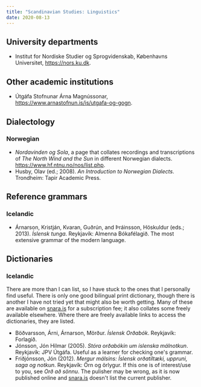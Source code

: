 ```yaml
---
title: "Scandinavian Studies: Linguistics"
date: 2020-08-13
---
```


University departments
----------------------

- Institut for Nordiske Studier og Sprogvidenskab, Københavns Universitet, <a href="https://nors.ku.dk">https://nors.ku.dk</a>.

Other academic institutions
---------------------------

- Útgáfa Stofnunar Árna Magnússonar, <a href="https://www.arnastofnun.is/is/utgafa-og-gogn">https://www.arnastofnun.is/is/utgafa-og-gogn</a>.

Dialectology
------------

### Norwegian

- <i>Nordavinden og Sola</i>, a page that collates recordings and transcriptions of <i>The North Wind and the Sun</i> in different Norwegian dialects. <a href="https://www.hf.ntnu.no/nos/list.php">https://www.hf.ntnu.no/nos/list.php</a>.
- Husby, Olav (ed.; 2008). <i>An Introduction to Norwegian Dialects</i>. Trondheim: Tapir Academic Press.

Reference grammars
------------------
### Icelandic

- Árnarson, Kristján, Kvaran, Guðrún, and Þráinsson, Höskuldur (eds.; 2013). <i>Íslensk tunga</i>. Reykjavík: Almenna Bókafélagið. The most extensive grammar of the modern language.

Dictionaries
------------

### Icelandic

There are more than I can list, so I have stuck to the ones that I personally find useful. There is only one good bilingual print dictionary, though there is another I have not tried yet that might also be worth getting. Many of these are available on <a href="snara.is">snara.is</a> for a subscription fee; it also collates some freely available elsewhere. Where there are freely available links to access the dictionaries, they are listed.

- Böðvarsson, Árni, Árnarson, Mörður. <i>Íslensk Orðabók</i>. Reykjavík: Forlagið.
- Jónsson, Jón Hilmar (2005). <i>Stóra orðabókin um íslenska málnotkun</i>. Reykjavík: JPV Útgáfa. Useful as a learner for checking one's grammar.
- Friðjónsson, Jón (2012). <i>Mergur málsins: Íslensk orðatiltæki, uppruni, saga og notkun</i>. Reykjavík: Örn og örlygur. If this one is of interest/use to you, see <i>Orð að sönnu</i>. The pulisher may be wrong, as it is now published online and <a href="snara.is">snara.is</a> doesn't list the current publisher.
